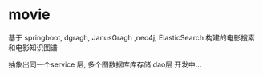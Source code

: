 # movie
基于 springboot, dgragh, JanusGragh ,neo4j, ElasticSearch 构建的电影搜索和电影知识图谱

抽象出同一个service 层, 多个图数据库库存储 dao层
开发中...
